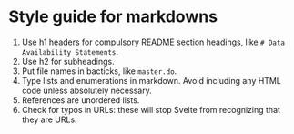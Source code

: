 # Style guide for markdowns

1. Use h1 headers for compulsory README section headings, like `# Data Availability Statements`.
2. Use h2 for subheadings.
3. Put file names in bacticks, like `master.do`.
4. Type lists and enumerations in markdown. Avoid including any HTML code unless absolutely necessary.
5. References are unordered lists.
6. Check for typos in URLs: these will stop Svelte from recognizing that they are URLs.
